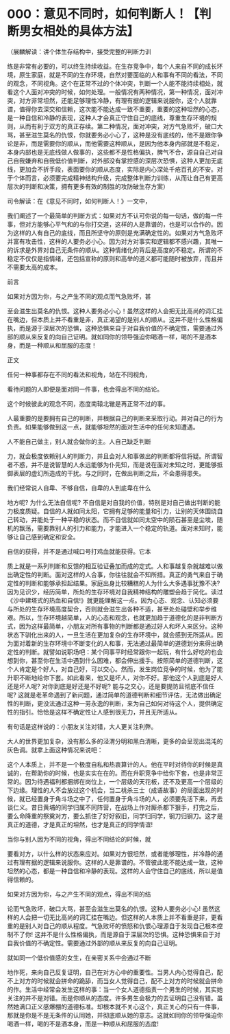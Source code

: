 # 000：意见不同时，如何判断人！【判断男女相处的具体方法】

（展麟解读：讲个体生存结构中，接受完整的判断力训

练是非常有必要的，可以终生持续收益。在生存竞争中，每个人来自不同的成长环境，原生家庭，就是不同的生存环境，自然对要面临的人和事有不同的看法，不同的观念，不同视角。这个在正常不过的个体冲突，判断一个人能不能持续相处，就看这个人面对冲突的时候，如何处理。一般情况有两种情况，第一种情况，面对冲突，对方非常坦然，还能足够理性冷静，有理有据的逻辑来说服你，这个人就靠谱，值得你去深交和信赖，这次能不能达成一致不重要，重要的这种坦然的心态，是一种自信和冷静的表现，这种人才会真正守住自己的底线，尊重生存环境的规则，从而有利于双方的真正存续。第二种情况，面对冲突，对方气急败坏，破口大骂，甚至滋生莫名的仇恨，你就要务必小心了，这种是没有底线的，他不是跟你争论是非，而是需要你的顺从，而他需要这种顺从，是因为他本身内部就是不稳定，本身内部也是无底线做人做事的，这些都不是性格偏执，脾气不合，源自自己对自己自我嫌弃和自我低价值判断，对外部没有掌控感的深层次恐惧，这种人更加无底线，更加会不折手段，表面要你的顺从态度，实际是内心深处千疮百孔的不安。对于个体而言，必须要完成精神结构升级，完成整体判断力训练，从而让自己有更高层次的判断和决策，拥有更多有效的制胜的攻防破生存方案）

司令解读：在《意见不同时，如何判断人！》一文中，

我们阐述了一个最简单的判断方式：如果对方不认可你说的每一句话，做的每一件事，但对方能够心平气和的与你打交道，这样的人是靠谱的，也是可以合作的。因为这样的人有自己的底线，而且所坚守的原则是充满确定性的。如果对方气急败坏并富有攻击性，这样的人要务必小心。因为对方对事实和逻辑都不感兴趣，其唯一的诉求是外界对自己无条件的顺从。这种情绪化的背后是高度的不稳定。所谓的不稳定不仅仅是指情绪，还包括宣称的原则和高举的道义都可能随时被放弃，而且并不需要太高的成本。

前言

如果对方因为你，与之产生不同的观点而气急败坏，甚

至会滋生出莫名的仇恨。这种人要务必小心！虽然这样的人会把无比高尚的词汇挂在嘴边，但本质上并不看重是非，真正渴望的是别人的顺从。这并不是什么性格偏执，而是源于深层次的恐惧，这种恐惧来自于对自我价值的不确定性，需要通过外部的顺从来反复的向自己证明。就如同你的领导强迫你喝酒一样，喝的不是酒本身，而是一种顺从和屈服的态度！

正文

任何一种事都存在不同的看法和视角，站在不同视角，

看待问题的人即便是面对同一件事，也会得出不同的结论。

这个时候彼此的观念不同，态度南辕北辙是再正常不过的事。

人最重要的是要拥有自己的判断，并根据自己的判断来采取行动。并对自己的行为负责。如果能够做到这一点，就能够坦然的面对生活中的任何未知遭遇。

人不能自己做主，别人就会做你的主。人自己缺乏判断

力，就会极度依赖别人的判断力，并且会对人和事做出的判断都将信将疑。所谓智者不惑，并不是说智慧的人永远能够为仆先知，而是说在面对未知之时，更能够抵御表层的虚幻所造成的干扰。与之同时，在做出判断之后，不会患得患失。

我们经常说人自卑、不够自信，自卑的人到底卑在什么

地方呢? 为什么无法自信呢? 不自信是对自我的价值，特别是对自己做出判断的能力极度质疑。自信的人就如同太阳，它拥有足够的能量和引力，让别的天体围绕自己转动，并能处于一种平稳的状态。而不自信就如同太空中的陨石甚至是尘埃，随机的飘荡，需要靠别人的引力和能力，才能进入一个稳定的轨道。面对未知时，能够让自己感到确定和安全。

自信的获得，并不是通过喊口号打鸡血就能获得。它本

质上就是一系列判断和反馈的相互验证叠加而成的定式。人和事越复杂就越难以做出确定性的判断。面对这样的人合事，你往往就会不知所措。真正的勇气来自于确定性的判断和能够承担起结果。家庭出身比较糟糕的人为什么大多遇事犹豫不决?因为见识少，经历简单，所处的生存环境对自我精神结构的雕塑会趋于简化。读过《沙中建塔式的热血和自信!》就更能理解这一点。因为心态、观念、认知必须要与所处的生存环境高度契合，否则就会滋生出各种不适，甚至处处碰壁和举步维艰。所以，生存环境越简单，人的心态和观念，也就更加趋于道德化的是非判断方式，因为这样最简单，小朋友对所有事物的判断都是通过好人和坏人来区分。这种状态下驯化出来的人，一旦生活在更加复杂的生存环境中，就会感到无所适从。因为面对着新的生存环境中不断变化的人和事，无法通过最简单的道德划分来得出确定性的判断。就譬如说职场吧：某个同事平时经常跟你一起玩，有什么好吃的也会想到你，甚至你在生活中遇到什么困难，都会伸出援手。按照简单的道德判断，这个人肯定是个好人，对自己好，可以交心。然而，发生岗位竞争的时候，他为了能升职不断地给你下套。如此看来，他又是坏人，对你不好。那他这个人到底是好人还是坏人呢? 对你到底是好还是不好呢? 能与之交心，还是要提防且彻底不信任呢? 这就是老革命遇到了新问题，通过简单的道德判断和细节评估，无法做出确定性的判断，更没法通过这种一劳永逸的判断，来为自己如何对待这个人，提供确定性的指引。恰恰是这样不确定性让人感到很无力，并且无所适从。

有句话是这样说的：小朋友关注对错，大人更关注利弊。

大人的世界更加复杂，没有那么多的泾渭分明和黑白清晰，更多的会呈现出混沌的灰色调。就拿上面这种情况来说吧：

这个人本质上，并不是一个极度自私和热衷算计的人。他在平时对待你的时候是真诚的，在帮助你的时候，也是实实在在的。而在升职竞争中给你下套，也是非常正常的。因为待遇福利都捆绑在岗位上，一个层级的天花板，还不及更高一个层级的下边缘。理性的人不会放过这个机会，当二桃杀三士（成语故事）的局面出现的时候，就已经置身于角斗场之中了，任何置身于角斗场的人，必须要先活下来，再去谈仁义。昔日黄埔的同学归属不同阵营，在战场上作对厮杀都下狠手，打完之后，要么命降重的祭奠对方，要么抓住了好好叙旧，同学归同学，钢刀归钢刀。这才是真正的道德，才是真正的坦然，也才是真正的同学情谊!

当你与别人因为不同的视角，得出不同结论的时候，就

要看对方，以什么样的状态来应对。如果对方很坦然，或者能够理性，并冷静的通过有理有据的逻辑来说服你。这样的人是靠谱的。不管彼此能不能达成一致，这种坦然的心态，都是一种自信和冷静的表现。这样的人会守住自己的底线，所以是值得信赖的。

如果对方因为你，与之产生不同的观点，得出不同的结

论而气急败坏，破口大骂，甚至会滋生出莫名的仇恨。这种人要务必小心! 虽然这样的人会把一切无比高尚的词汇挂在嘴边。但这样的人本质上并不看重是非，更看重的是别人对自己的顺从程度。气急败坏的愤怒和仇恨心理源自于发现自己根本控制不了你! 这并不是什么性格偏执，而是源自于深层次的恐惧。这种恐惧来自于对自我价值的不确定性。需要通过外部的顺从来反复的向自己证明。

就如同一个低价值感的女生，在亲密关系中会通过不断

地作死，来向自己反复证明，自己在对方心中的重要性。当男人内心觉得自己，配不上对方的时候就会拼命的跪舔，而当女人觉得自己，配不上对方的时候就会拼命的作。生活中经常会发生这样的事：当一个女人道德指责一个男生的时候，其实她关注的并不是对错。而是你顺从的态度。许多男生会极力的去证明自己没有错。虽然她满口正义感爆棚的道德标准。却根本就不关心这个，真正关心的只有一件事，那就是你是不是无条件的认同她，并彻底顺从她的意志。这就如同你的领导强迫你喝酒一样，喝的不是酒本身，而是一种顺从和屈服的态度!